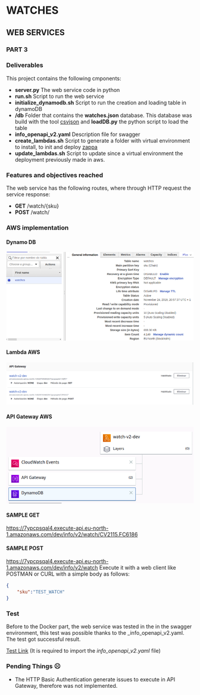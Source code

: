 # WATCHES
## WEB SERVICES
### PART 3
### Deliverables
This project contains the following cmponents:
* **server.py** The web service code in python
* **run.sh** Script to run the web service 
* **initialize_dynamodb.sh** Script to run the creation and loading table in dynamoDB
* **/db** Folder that contains the **watches.json** database. This database was build with the tool [csvjson](https://www.csvjson.com/sql2json) 
and **loadDB.py** the python script to load the table 
* **info_openapi_v2.yaml** Description file for swagger
* **create_lambdas.sh** Script to generate a folder with virtual environment to install, to init and deploy [zappa](https://github.com/Miserlou/Zappa)
* **update_lambdas.sh** Script to update since a virtual environment the deployment previously made in aws.

### Features and objectives reached
The web service has the following routes, where through HTTP request the service response:
* **GET** /watch/{sku}
* **POST** /watch/

### AWS implementation

#### Dynamo DB 
![](images/dynamoDB.png)

#### Lambda AWS 
![](images/ApiGateway.png)

#### API Gateway AWS 
![](images/FunctionLambda.png)

#### SAMPLE GET
https://7ypcpsqal4.execute-api.eu-north-1.amazonaws.com/dev/info/v2/watch/CV2115.FC6186

#### SAMPLE POST
https://7ypcpsqal4.execute-api.eu-north-1.amazonaws.com/dev/info/v2/watch
Execute it with a web client like POSTMAN or CURL with a simple body as follows:
```json
{
    "sku":"TEST_WATCH"
}
```

### Test
Before to the Docker part, the web service was tested in the in the swagger environment, this test was possible thanks to the _info_openapi_v2.yaml. The test got successful result.

[Test Link](https://editor.swagger.io/) (It is required to import the _info_openapi_v2.yaml_ file)

### Pending Things ☹️
* The HTTP Basic Authentication generate issues to execute in API Gateway, therefore was not implemented.